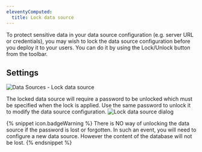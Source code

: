 ```yaml
---
eleventyComputed:
  title: Lock data source
---
```

To protect sensitive data in your data source configuration (e.g. server URL or credentials), you may wish to lock the data source configuration before you deploy it to your users. You can do it by using the Lock/Unlock button from the toolbar.

## Settings

![Data Sources - Lock data source](https://cdnweb.devolutions.net/docs/docs_en_rdm_mac_clip5070.png)

The locked data source will require a password to be unlocked which must be specified when the lock is applied. Use the same password to unlock it to modify the data source configuration.
![Lock data source dialog](https://cdnweb.devolutions.net/docs/docs_en_rdm_mac_2014-05-29_13-46-00.png)

{% snippet icon.badgeWarning %}
There is NO way of unlocking the data source if the password is lost or forgotten. In such an event, you will need to configure a new data source. However the content of the database will not be lost.
{% endsnippet %}


